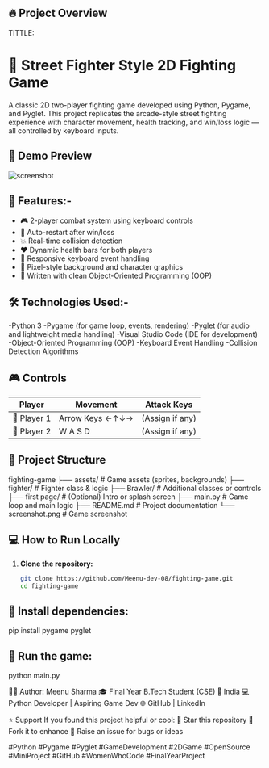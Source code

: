 ## 🔥 Project Overview
TITTLE:
# 🥋 Street Fighter Style 2D Fighting Game

A classic 2D two-player fighting game developed using Python, Pygame, and Pyglet. This project replicates the arcade-style street fighting experience with character movement, health tracking, and win/loss logic — all controlled by keyboard inputs.

## 📸 Demo Preview
![screenshot](screenshot.png)

## 🚀 Features:-

- 🎮 2-player combat system using keyboard controls
- 🔁 Auto-restart after win/loss
- 💥 Real-time collision detection
- ❤️ Dynamic health bars for both players
- 🎹 Responsive keyboard event handling
- 🎨 Pixel-style background and character graphics
- 🧠 Written with clean Object-Oriented Programming (OOP)

## 🛠️ Technologies Used:-
-Python 3
-Pygame (for game loop, events, rendering)
-Pyglet (for audio and lightweight media handling)
-Visual Studio Code (IDE for development)
-Object-Oriented Programming (OOP)
-Keyboard Event Handling
-Collision Detection Algorithms

## 🎮 Controls

| Player | Movement        | Attack Keys |
|--------|------------------|-------------|
| 🧍 Player 1 | Arrow Keys ←↑↓→ | (Assign if any) |
| 🧍 Player 2 | W A S D           | (Assign if any)

## 📂 Project Structure
fighting-game
├── assets/ # Game assets (sprites, backgrounds)
├── fighter/ # Fighter class & logic
├── Brawler/ # Additional classes or controls
├── first page/ # (Optional) Intro or splash screen
├── main.py # Game loop and main logic
├── README.md # Project documentation
└── screenshot.png # Game screenshot

## 💻 How to Run Locally

1. **Clone the repository:**
   ```bash
   git clone https://github.com/Meenu-dev-08/fighting-game.git
   cd fighting-game

## 📂 Install dependencies:
pip install pygame pyglet

## 🚀 Run the game:
python main.py

👩‍💻 Author:
Meenu Sharma
🎓 Final Year B.Tech Student (CSE)
📍 India
💻 Python Developer | Aspiring Game Dev
🌐 GitHub | LinkedIn

⭐ Support
If you found this project helpful or cool:
🌟 Star this repository
🍴 Fork it to enhance
🐛 Raise an issue for bugs or ideas

#Python #Pygame #Pyglet #GameDevelopment #2DGame #OpenSource #MiniProject #GitHub #WomenWhoCode #FinalYearProject


